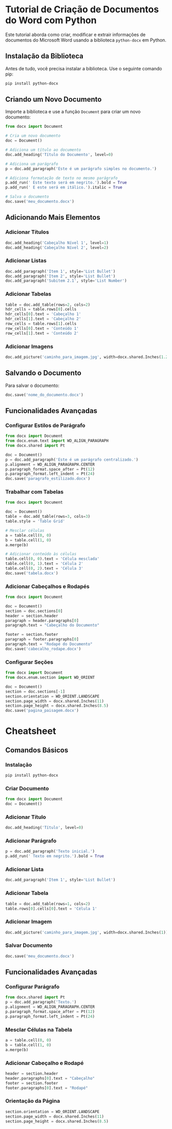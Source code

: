 
# Tutorial de Criação de Documentos do Word com Python

Este tutorial aborda como criar, modificar e extrair informações de documentos do Microsoft Word usando a biblioteca `python-docx` em Python.

## Instalação da Biblioteca

Antes de tudo, você precisa instalar a biblioteca. Use o seguinte comando pip:

```bash
pip install python-docx
```

## Criando um Novo Documento

Importe a biblioteca e use a função `Document` para criar um novo documento:

```python
from docx import Document

# Cria um novo documento
doc = Document()

# Adiciona um título ao documento
doc.add_heading('Título do Documento', level=0)

# Adiciona um parágrafo
p = doc.add_paragraph('Este é um parágrafo simples no documento.')

# Adiciona formatação de texto no mesmo parágrafo
p.add_run(' Este texto será em negrito.').bold = True
p.add_run(' E este será em itálico.').italic = True

# Salva o documento
doc.save('meu_documento.docx')
```

## Adicionando Mais Elementos

### Adicionar Títulos

```python
doc.add_heading('Cabeçalho Nível 1', level=1)
doc.add_heading('Cabeçalho Nível 2', level=2)
```

### Adicionar Listas

```python
doc.add_paragraph('Item 1', style='List Bullet')
doc.add_paragraph('Item 2', style='List Bullet')
doc.add_paragraph('Subitem 2.1', style='List Number')
```

### Adicionar Tabelas

```python
table = doc.add_table(rows=2, cols=2)
hdr_cells = table.rows[0].cells
hdr_cells[0].text = 'Cabeçalho 1'
hdr_cells[1].text = 'Cabeçalho 2'
row_cells = table.rows[1].cells
row_cells[0].text = 'Conteúdo 1'
row_cells[1].text = 'Conteúdo 2'
```

### Adicionar Imagens

```python
doc.add_picture('caminho_para_imagem.jpg', width=docx.shared.Inches(1.25))
```

## Salvando o Documento

Para salvar o documento:

```python
doc.save('nome_do_documento.docx')
```

## Funcionalidades Avançadas

### Configurar Estilos de Parágrafo

```python
from docx import Document
from docx.enum.text import WD_ALIGN_PARAGRAPH
from docx.shared import Pt

doc = Document()
p = doc.add_paragraph('Este é um parágrafo centralizado.')
p.alignment = WD_ALIGN_PARAGRAPH.CENTER
p.paragraph_format.space_after = Pt(12)
p.paragraph_format.left_indent = Pt(24)
doc.save('paragrafo_estilizado.docx')
```

### Trabalhar com Tabelas

```python
from docx import Document

doc = Document()
table = doc.add_table(rows=3, cols=3)
table.style = 'Table Grid'

# Mesclar células
a = table.cell(0, 0)
b = table.cell(1, 0)
a.merge(b)

# Adicionar conteúdo às células
table.cell(0, 0).text = 'Célula mesclada'
table.cell(0, 1).text = 'Célula 2'
table.cell(0, 2).text = 'Célula 3'
doc.save('tabela.docx')
```

### Adicionar Cabeçalhos e Rodapés

```python
from docx import Document

doc = Document()
section = doc.sections[0]
header = section.header
paragraph = header.paragraphs[0]
paragraph.text = "Cabeçalho do Documento"

footer = section.footer
paragraph = footer.paragraphs[0]
paragraph.text = "Rodapé do Documento"
doc.save('cabecalho_rodape.docx')
```

### Configurar Seções

```python
from docx import Document
from docx.enum.section import WD_ORIENT

doc = Document()
section = doc.sections[-1]
section.orientation = WD_ORIENT.LANDSCAPE
section.page_width = docx.shared.Inches(11)
section.page_height = docx.shared.Inches(8.5)
doc.save('pagina_paisagem.docx')
```

# Cheatsheet

## Comandos Básicos

### Instalação

```bash
pip install python-docx
```

### Criar Documento

```python
from docx import Document
doc = Document()
```

### Adicionar Título

```python
doc.add_heading('Título', level=0)
```

### Adicionar Parágrafo

```python
p = doc.add_paragraph('Texto inicial.')
p.add_run(' Texto em negrito.').bold = True
```

### Adicionar Lista

```python
doc.add_paragraph('Item 1', style='List Bullet')
```

### Adicionar Tabela

```python
table = doc.add_table(rows=1, cols=2)
table.rows[0].cells[0].text = 'Célula 1'
```

### Adicionar Imagem

```python
doc.add_picture('caminho_para_imagem.jpg', width=docx.shared.Inches(1))
```

### Salvar Documento

```python
doc.save('meu_documento.docx')
```

## Funcionalidades Avançadas

### Configurar Parágrafo

```python
from docx.shared import Pt
p = doc.add_paragraph('Texto.')
p.alignment = WD_ALIGN_PARAGRAPH.CENTER
p.paragraph_format.space_after = Pt(12)
p.paragraph_format.left_indent = Pt(24)
```

### Mesclar Células na Tabela

```python
a = table.cell(0, 0)
b = table.cell(1, 0)
a.merge(b)
```

### Adicionar Cabeçalho e Rodapé

```python
header = section.header
header.paragraphs[0].text = "Cabeçalho"
footer = section.footer
footer.paragraphs[0].text = "Rodapé"
```

### Orientação da Página

```python
section.orientation = WD_ORIENT.LANDSCAPE
section.page_width = docx.shared.Inches(11)
section.page_height = docx.shared.Inches(8.5)
```
